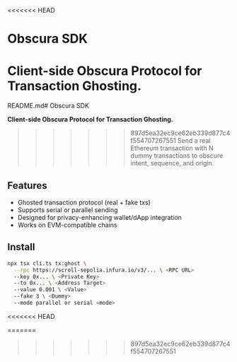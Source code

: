 <<<<<<< HEAD
# Obscura SDK

**Client-side Obscura Protocol for Transaction Ghosting.**  
=======
README.md# Obscura SDK

**Client-side Obscura Protocol for Transaction Ghosting.**
>>>>>>> 897d5ea32ec9ce62eb339d877c4f554707267551
Send a real Ethereum transaction with N dummy transactions to obscure intent, sequence, and origin.

## Features

- Ghosted transaction protocol (real + fake txs)
- Supports serial or parallel sending
- Designed for privacy-enhancing wallet/dApp integration
- Works on EVM-compatible chains

## Install

```bash
npx tsx cli.ts tx:ghost \
  --rpc https://scroll-sepolia.infura.io/v3/... \ <RPC URL>
  --key 0x... \ <Private Key>
  --to 0x... \ <Address Target>
  --value 0.001 \ <Value>
  --fake 3 \ <Dummy>
  --mode parallel or serial <mode>
```
<<<<<<< HEAD


=======
>>>>>>> 897d5ea32ec9ce62eb339d877c4f554707267551
